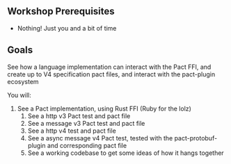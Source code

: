 ## Workshop Prerequisites

- Nothing! Just you and a bit of time

## Goals

See how a language implementation can interact with the Pact FFI, and create up to V4 specification pact files, and interact with the pact-plugin ecosystem

You will:

1. See a Pact implementation, using Rust FFI (Ruby for the lolz)
   1. See a http v3 Pact test and pact file
   2. See a message v3 Pact test and pact file
   3. See a http v4 test and pact file
   4. See a async message v4 Pact test, tested with the pact-protobuf-plugin and corresponding pact file
   5. See a working codebase to get some ideas of how it hangs together
